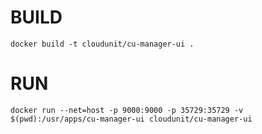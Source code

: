 # BUILD

`docker build -t cloudunit/cu-manager-ui .`

# RUN

`docker run --net=host -p 9000:9000 -p 35729:35729 -v $(pwd):/usr/apps/cu-manager-ui cloudunit/cu-manager-ui`

